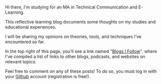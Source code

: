 Hi there, I'm studying for an MA in Technical Communication and E-Learning.

This reflective learning blog documents some thoughts on my studies and educational experiences.

I will be sharing my opinions on theories, tools, and techniques I've encountered so far.

In the top right of this page, you'll see a link named "[Blogs I Follow](follow.md)", where I've compiled a list of links to other blogs, podcasts, and websites on relevant topics.

Feel free to comment on any of these posts! To do so, you must log in with your [Github](https://github.com/) account (registration is free!).

